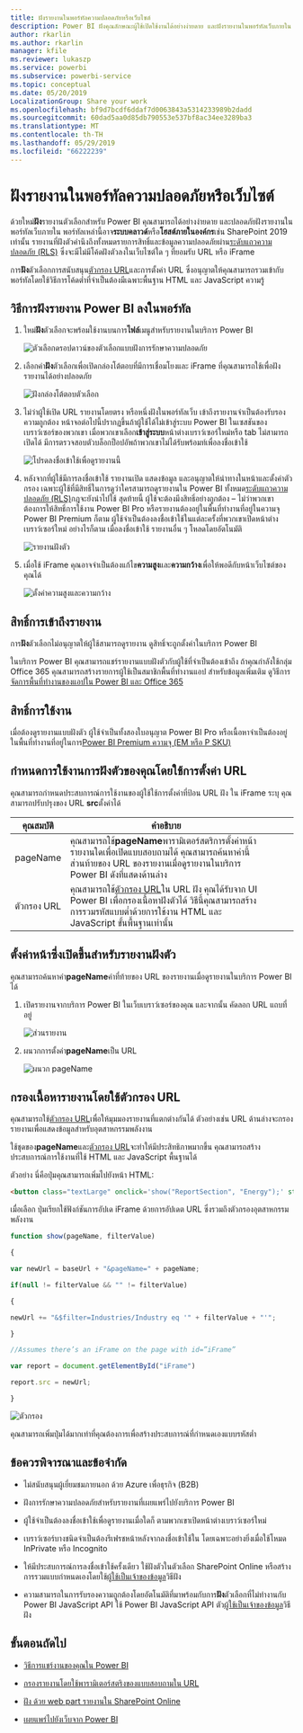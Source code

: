 ```yaml
---
title: ฝังรายงานในพอร์ทัลความปลอดภัยหรือเว็บไซต์
description: Power BI ฝังคุณลักษณะผู้ใช้เปิดใช้งานได้อย่างง่ายดาย และฝังรายงานในพอร์ทัลเว็บภายใน
author: rkarlin
ms.author: rkarlin
manager: kfile
ms.reviewer: lukaszp
ms.service: powerbi
ms.subservice: powerbi-service
ms.topic: conceptual
ms.date: 05/20/2019
LocalizationGroup: Share your work
ms.openlocfilehash: bf9d7bcdf6ddaf7d0063843a5314233989b2dadd
ms.sourcegitcommit: 60dad5aa0d85db790553e537bf8ac34ee3289ba3
ms.translationtype: MT
ms.contentlocale: th-TH
ms.lasthandoff: 05/29/2019
ms.locfileid: "66222239"
---
```

# <a name="embed-a-report-in-a-secure-portal-or-website"></a>ฝังรายงานในพอร์ทัลความปลอดภัยหรือเว็บไซต์

ด้วยใหม่**ฝัง**รายงานตัวเลือกสำหรับ Power BI คุณสามารถได้อย่างง่ายดาย และปลอดภัยฝังรายงานในพอร์ทัลเว็บภายใน พอร์ทัลเหล่านี้อาจ**ระบบคลาวด์**หรือ**โฮสต์ภายในองค์กร**เช่น SharePoint 2019 เท่านั้น รายงานที่ฝังตัวคำนึงถึงทั้งหมดรายการสิทธิ์และข้อมูลความปลอดภัยผ่าน[ระดับแถวความปลอดภัย (RLS)](service-admin-rls.md) ซึ่งจะมีไม่มีโค้ดฝังตัวลงในเว็บไซต์ใด ๆ ที่ยอมรับ URL หรือ iFrame 

การ**ฝัง**ตัวเลือกการสนับสนุน[ตัวกรอง URL](service-url-filters.md)และการตั้งค่า URL ซึ่งอนุญาตให้คุณสามารถรวมเข้ากับพอร์ทัลโดยใช้วิธีการโค้ดต่ำที่จำเป็นต้องมีเฉพาะพื้นฐาน HTML และ JavaScript ความรู้

## <a name="how-to-embed-power-bi-reports-into-portals"></a>วิธีการ**ฝัง**รายงาน Power BI ลงในพอร์ทัล

1. ใหม่**ฝัง**ตัวเลือกจะพร้อมใช้งานบนการ**ไฟล์**เมนูสำหรับรายงานในบริการ Power BI

    ![ตัวเลือกดรอปดาวน์ของตัวเลือกแบบฝังการรักษาความปลอดภัย](media/service-embed-secure/secure-embed-drop-down-menu.png)

2. เลือกคำ**ฝัง**ตัวเลือกเพื่อเปิดกล่องโต้ตอบที่มีการเชื่อมโยงและ iFrame ที่คุณสามารถใช้เพื่อฝังรายงานได้อย่างปลอดภัย

    ![ฝังกล่องโต้ตอบตัวเลือก](media/service-embed-secure/secure-embed-code-dialog.png)

3. ไม่ว่าผู้ใช้เปิด URL รายงานโดยตรง หรือหนึ่งฝังในพอร์ทัลเว็บ เข้าถึงรายงานจำเป็นต้องรับรองความถูกต้อง หน้าจอต่อไปนี้ปรากฏขึ้นถ้าผู้ใช้ได้ไม่เข้าสู่ระบบ Power BI ในเซสชันของเบราว์เซอร์ของพวกเขา เมื่อพวกเขาเลือก**เข้าสู่ระบบ**หน้าต่างเบราว์เซอร์ใหม่หรือ tab ไม่สามารถเปิดได้ มีการตรวจสอบตัวบล็อกป็อปอัพถ้าพวกเขาไม่ได้รับพร้อมท์เพื่อลงชื่อเข้าใช้

    ![โปรดลงชื่อเข้าใช้เพื่อดูรายงานนี้](media/service-embed-secure/secure-embed-sign-in.png)

4. หลังจากที่ผู้ใช้มีการลงชื่อเข้าใช้ รายงานเปิด แสดงข้อมูล และอนุญาตให้นำทางในหน้าและตั้งค่าตัวกรอง เฉพาะผู้ใช้ที่มีสิทธิ์ในการดูว่าใครสามารถดูรายงานใน Power BI ทั้งหมด[ระดับแถวความปลอดภัย (RLS)](service-admin-rls.md)กฎจะยังนำไปใช้ สุดท้ายนี้ ผู้ใช้จะต้องมีงสิทธิ์อย่างถูกต้อง – ไม่ว่าพวกเขาต้องการให้สิทธิ์การใช้งาน Power BI Pro หรือรายงานต้องอยู่ในพื้นที่ทำงานที่อยู่ในความจุ Power BI Premium ก็ตาม ผู้ใช้จำเป็นต้องลงชื่อเข้าใช้ในแต่ละครั้งที่พวกเขาเปิดหน้าต่างเบราว์เซอร์ใหม่ อย่างไรก็ตาม เมื่อลงชื่อเข้าใช้ รายงานอื่น ๆ โหลดโดยอัตโนมัติ

    ![รายงานฝังตัว](media/service-embed-secure/secure-embed-report.png)

5. เมื่อใช้ iFrame คุณอาจจำเป็นต้องแก้ไข**ความสูง**และ**ความกว้าง**เพื่อให้พอดีกับหน้าเว็บไซต์ของคุณได้

    ![ตั้งค่าความสูงและความกว้าง](media/service-embed-secure/secure-embed-size.png)

## <a name="granting-report-access"></a>สิทธิ์การเข้าถึงรายงาน

การ**ฝัง**ตัวเลือกไม่อนุญาตให้ผู้ใช้สามารถดูรายงาน ดูสิทธิ์จะถูกตั้งค่าในบริการ Power BI

ในบริการ Power BI คุณสามารถแชร์รายงานแบบฝังตัวกับผู้ใช้ที่จำเป็นต้องเข้าถึง ถ้าคุณกำลังใช้กลุ่ม Office 365 คุณสามารถสร้างรายการผู้ใช้เป็นสมาชิกพื้นที่ทำงานแอป สำหรับข้อมูลเพิ่มเติม ดูวิธีการ[จัดการพื้นที่ทำงานของแอปใน Power BI และ Office 365](service-manage-app-workspace-in-power-bi-and-office-365.md)

## <a name="licensing"></a>สิทธิ์การใช้งาน

เมื่อต้องดูรายงานแบบฝังตัว ผู้ใช้จำเป็นทั้งสองใบอนุญาต Power BI Pro หรือเนื้อหาจำเป็นต้องอยู่ในพื้นที่ทำงานที่อยู่ในการ[Power BI Premium ความจุ (EM หรือ P SKU)](service-admin-premium-purchase.md)

## <a name="customize-your-embed-experience-using-url-settings"></a>กำหนดการใช้งานการฝังตัวของคุณโดยใช้การตั้งค่า URL

คุณสามารถกำหนดประสบการณ์การใช้งานของผู้ใช้ใช้การตั้งค่าที่ป้อน URL ฝัง ใน iFrame ระบุ คุณสามารถปรับปรุงของ URL **src**ตั้งค่าได้

| คุณสมบัติ  | คำอธิบาย  |  |  |  |
|--------------|-----------------------------------------------------------------------------------------------------------------------------------------------------------------------------------------------------------------------|---|---|---|
| pageName  | คุณสามารถใช้**pageName**พารามิเตอร์สตริการตั้งค่าหน้ารายงานใดเพื่อเปิดแบบสอบถามได้ คุณสามารถค้นหาค่านี้ส่วนท้ายของ URL ของรายงานเมื่อดูรายงานในบริการ Power BI ดังที่แสดงด้านล่าง |  |  |  |
| ตัวกรอง URL  | คุณสามารถใช้[ตัวกรอง URL](service-url-filters.md)ใน URL ฝัง คุณได้รับจาก UI Power BI เพื่อกรองเนื้อหาฝังตัวได้ วิธีนี้คุณสามารถสร้างการรวมรหัสแบบต่ำด้วยการใช้งาน HTML และ JavaScript ขั้นพื้นฐานเท่านั้น  |  |  |  |

## <a name="set-which-page-opens-for-an-embedded-report"></a>ตั้งค่าหน้าซึ่งเปิดขึ้นสำหรับรายงานฝังตัว 

คุณสามารถค้นหาคำ**pageName**ค่าที่ท้ายของ URL ของรายงานเมื่อดูรายงานในบริการ Power BI ได้

1. เปิดรายงานจากบริการ Power BI ในเว็บเบราว์เซอร์ของคุณ และจากนั้น คัดลอก URL แถบที่อยู่

    ![ส่วนรายงาน](media/service-embed-secure/secure-embed-report-section.png)

2. ผนวกการตั้งค่า**pageName**เป็น URL

    ![ผนวก pageName](media/service-embed-secure/secure-embed-append-page-name.png)

## <a name="filter-report-content-using-url-filters"></a>กรองเนื้อหารายงานโดยใช้ตัวกรอง URL 

คุณสามารถใช้[ตัวกรอง URL](service-url-filters.md)เพื่อให้มุมมองรายงานที่แตกต่างกันได้ ตัวอย่างเช่น URL ด้านล่างจะกรองรายงานเพื่อแสดงข้อมูลสำหรับอุตสาหกรรมพลังงาน

ใช้ชุดของ**pageName**และ[ตัวกรอง URL](service-url-filters.md)จะทำให้มีประสิทธิภาพมากขึ้น คุณสามารถสร้างประสบการณ์การใช้งานที่ใช้ HTML และ JavaScript พื้นฐานได้

ตัวอย่าง นี่คือปุ่มคุณสามารถเพิ่มไปยังหน้า HTML:

```html
<button class="textLarge" onclick='show("ReportSection", "Energy");' style="display: inline-block;">Show Energy</button>
```

เมื่อเลือก ปุ่มเรียกใช้ฟังก์ชันการอัปเด iFrame ด้วยการอัปเดต URL ซึ่งรวมถึงตัวกรองอุตสาหกรรมพลังงาน

```javascript
function show(pageName, filterValue)

{

var newUrl = baseUrl + "&pageName=" + pageName;

if(null != filterValue && "" != filterValue)

{

newUrl += "&$filter=Industries/Industry eq '" + filterValue + "'";

}

//Assumes there’s an iFrame on the page with id=”iFrame”

var report = document.getElementById("iFrame")

report.src = newUrl;

}
```

![ตัวกรอง](media/service-embed-secure/secure-embed-filter.png)

คุณสามารถเพิ่มปุ่มได้มากเท่าที่คุณต้องการเพื่อสร้างประสบการณ์ที่กำหนดเองแบบรหัสต่ำ 

## <a name="considerations-and-limitations"></a>ข้อควรพิจารณาและข้อจำกัด

* ไม่สนับสนุนผู้เยี่ยมชมภายนอก ด้วย Azure เพื่อธุรกิจ (B2B)

* ฝังการรักษาความปลอดภัยสำหรับรายงานที่เผยแพร่ไปยังบริการ Power BI

* ผู้ใช้จำเป็นต้องลงชื่อเข้าใช้เพื่อดูรายงานเมื่อใดก็ ตามพวกเขาเปิดหน้าต่างเบราว์เซอร์ใหม่

* เบราว์เซอร์บางชนิดจำเป็นต้องรีเฟรชหน้าหลังจากลงชื่อเข้าใช้ใน โดยเฉพาะอย่างยิ่งเมื่อใช้โหมด InPrivate หรือ Incognito

* ให้มีประสบการณ์การลงชื่อเข้าใช้ครั้งเดียว ใช้ฝังตัวในตัวเลือก SharePoint Online หรือสร้างการรวมแบบกำหนดเองโดยใช้[ผู้ใช้เป็นเจ้าของข้อมูล](developer/embed-sample-for-your-organization.md)วิธีฝัง 

* ความสามารถในการรับรองความถูกต้องโดยอัตโนมัติที่มาพร้อมกับการ**ฝัง**ตัวเลือกที่ไม่ทำงานกับ Power BI JavaScript API ใช้ Power BI JavaScript API ตัว[ผู้ใช้เป็นเจ้าของข้อมูล](developer/embed-sample-for-your-organization.md)วิธีฝัง 

## <a name="next-steps"></a>ขั้นตอนถัดไป

* [วิธีการแชร์งานของคุณใน Power BI](service-how-to-collaborate-distribute-dashboards-reports.md)

* [กรองรายงานโดยใช้พารามิเตอร์สตริงของแบบสอบถามใน URL](service-url-filters.md)

* [ฝัง ด้วย web part รายงานใน SharePoint Online](service-embed-report-spo.md)

* [เผยแพร่ไปยังเว็บจาก Power BI](service-publish-to-web.md)